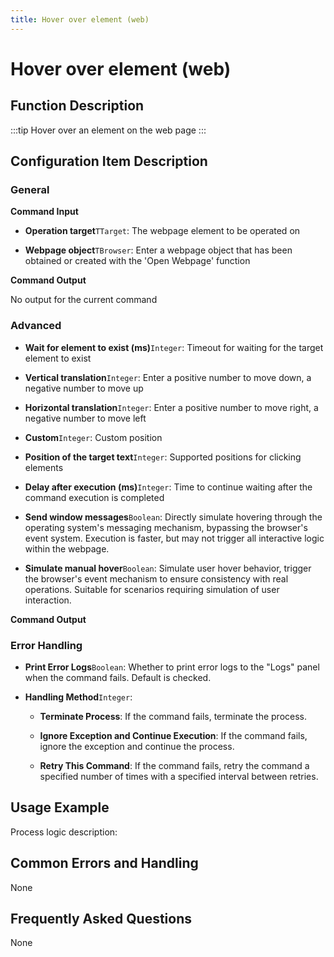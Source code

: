 ```yaml
---
title: Hover over element (web)
---
```


# Hover over element (web)

## Function Description

:::tip 
Hover over an element on the web page
:::

## Configuration Item Description

### General

**Command Input**

- **Operation target**`TTarget`: The webpage element to be operated on

- **Webpage object**`TBrowser`: Enter a webpage object that has been obtained or created with the 'Open Webpage' function


**Command Output**

No output for the current command

### Advanced

- **Wait for element to exist (ms)**`Integer`: Timeout for waiting for the target element to exist

- **Vertical translation**`Integer`: Enter a positive number to move down, a negative number to move up

- **Horizontal translation**`Integer`: Enter a positive number to move right, a negative number to move left

- **Custom**`Integer`: Custom position

- **Position of the target text**`Integer`: Supported positions for clicking elements

- **Delay after execution (ms)**`Integer`: Time to continue waiting after the command execution is completed

- **Send window messages**`Boolean`: Directly simulate hovering through the operating system's messaging mechanism, bypassing the browser's event system. Execution is faster, but may not trigger all interactive logic within the webpage.

- **Simulate manual hover**`Boolean`: Simulate user hover behavior, trigger the browser's event mechanism to ensure consistency with real operations. Suitable for scenarios requiring simulation of user interaction.


**Command Output**

### Error Handling

- **Print Error Logs**`Boolean`: Whether to print error logs to the "Logs" panel when the command fails. Default is checked. 

- **Handling Method**`Integer`:

    - **Terminate Process**: If the command fails, terminate the process.

    - **Ignore Exception and Continue Execution**: If the command fails, ignore the exception and continue the process.

    - **Retry This Command**: If the command fails, retry the command a specified number of times with a specified interval between retries.

## Usage Example

Process logic description:

## Common Errors and Handling

None

## Frequently Asked Questions

None


